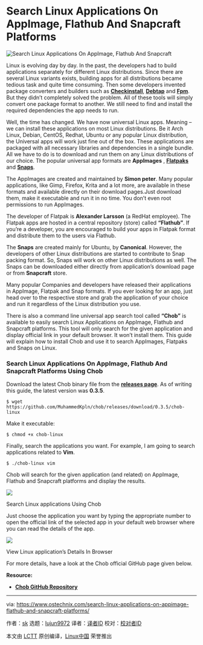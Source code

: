 [#]: collector: (lujun9972)
[#]: translator: ( )
[#]: reviewer: ( )
[#]: publisher: ( )
[#]: url: ( )
[#]: subject: (Search Linux Applications On AppImage, Flathub And Snapcraft Platforms)
[#]: via: (https://www.ostechnix.com/search-linux-applications-on-appimage-flathub-and-snapcraft-platforms/)
[#]: author: (sk https://www.ostechnix.com/author/sk/)

Search Linux Applications On AppImage, Flathub And Snapcraft Platforms
======

![Search Linux Applications On AppImage, Flathub And Snapcraft][1]

Linux is evolving day by day. In the past, the developers had to build applications separately for different Linux distributions. Since there are several Linux variants exists, building apps for all distributions became tedious task and quite time consuming. Then some developers invented package converters and builders such as [**Checkinstall**][2], [**Debtap**][3] and [**Fpm**][4]. But they didn’t completely solved the problem. All of these tools will simply convert one package format to another. We still need to find and install the required dependencies the app needs to run.

Well, the time has changed. We have now universal Linux apps. Meaning – we can install these applications on most Linux distributions. Be it Arch Linux, Debian, CentOS, Redhat, Ubuntu or any popular Linux distribution, the Universal apps will work just fine out of the box. These applications are packaged with all necessary libraries and dependencies in a single bundle. All we have to do is to download and run them on any Linux distributions of our choice. The popular universal app formats are **AppImages** , [**Flatpaks**][5] and [**Snaps**][6].

The AppImages are created and maintained by **Simon peter**. Many popular applications, like Gimp, Firefox, Krita and a lot more, are available in these formats and available directly on their download pages.Just download them, make it executable and run it in no time. You don’t even root permissions to run AppImages.

The developer of Flatpak is **Alexander Larsson** (a RedHat employee). The Flatpak apps are hosted in a central repository (store) called **“Flathub”**. If you’re a developer, you are encouraged to build your apps in Flatpak format and distribute them to the users via Flathub.

The **Snaps** are created mainly for Ubuntu, by **Canonical**. However, the developers of other Linux distributions are started to contribute to Snap packing format. So, Snaps will work on other Linux distributions as well. The Snaps can be downloaded either directly from application’s download page or from **Snapcraft** store.

Many popular Companies and developers have released their applications in AppImage, Flatpak and Snap formats. If you ever looking for an app, just head over to the respective store and grab the application of your choice and run it regardless of the Linux distribution you use.

There is also a command line universal app search tool called **“Chob”** is available to easily search Linux Applications on AppImage, Flathub and Snapcraft platforms. This tool will only search for the given application and display official link in your default browser. It won’t install them. This guide will explain how to install Chob and use it to search AppImages, Flatpaks and Snaps on Linux.

### Search Linux Applications On AppImage, Flathub And Snapcraft Platforms Using Chob

Download the latest Chob binary file from the [**releases page**][7]. As of writing this guide, the latest version was **0.3.5**.

```
$ wget https://github.com/MuhammedKpln/chob/releases/download/0.3.5/chob-linux
```

Make it executable:

```
$ chmod +x chob-linux
```

Finally, search the applications you want. For example, I am going to search applications related to **Vim**.

```
$ ./chob-linux vim
```

Chob will search for the given application (and related) on AppImage, Flathub and Snapcraft platforms and display the results.

![][8]

Search Linux applications Using Chob

Just choose the application you want by typing the appropriate number to open the official link of the selected app in your default web browser where you can read the details of the app.

![][9]

View Linux application’s Details In Browser

For more details, have a look at the Chob official GitHub page given below.

**Resource:**

  * [**Chob GitHub Repository**][10]



--------------------------------------------------------------------------------

via: https://www.ostechnix.com/search-linux-applications-on-appimage-flathub-and-snapcraft-platforms/

作者：[sk][a]
选题：[lujun9972][b]
译者：[译者ID](https://github.com/译者ID)
校对：[校对者ID](https://github.com/校对者ID)

本文由 [LCTT](https://github.com/LCTT/TranslateProject) 原创编译，[Linux中国](https://linux.cn/) 荣誉推出

[a]: https://www.ostechnix.com/author/sk/
[b]: https://github.com/lujun9972
[1]: https://www.ostechnix.com/wp-content/uploads/2019/05/chob-720x340.png
[2]: https://www.ostechnix.com/build-packages-source-using-checkinstall/
[3]: https://www.ostechnix.com/convert-deb-packages-arch-linux-packages/
[4]: https://www.ostechnix.com/build-linux-packages-multiple-platforms-easily/
[5]: https://www.ostechnix.com/flatpak-new-framework-desktop-applications-linux/
[6]: https://www.ostechnix.com/introduction-ubuntus-snap-packages/
[7]: https://github.com/MuhammedKpln/chob/releases
[8]: http://www.ostechnix.com/wp-content/uploads/2019/05/Search-Linux-applications-Using-Chob.png
[9]: http://www.ostechnix.com/wp-content/uploads/2019/05/View-Linux-applications-Details.png
[10]: https://github.com/MuhammedKpln/chob
